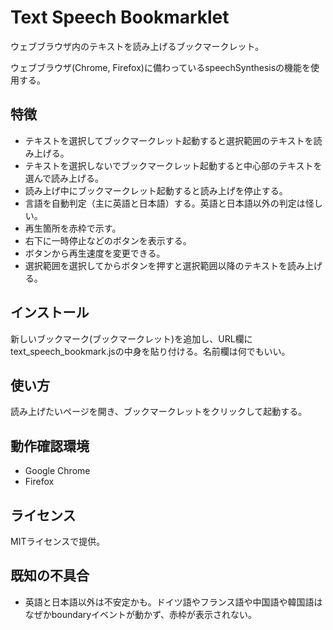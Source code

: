 # Text Speech Bookmarklet

ウェブブラウザ内のテキストを読み上げるブックマークレット。

ウェブブラウザ(Chrome, Firefox)に備わっているspeechSynthesisの機能を使用する。

## 特徴

- テキストを選択してブックマークレット起動すると選択範囲のテキストを読み上げる。
- テキストを選択しないでブックマークレット起動すると中心部のテキストを選んで読み上げる。
- 読み上げ中にブックマークレット起動すると読み上げを停止する。
- 言語を自動判定（主に英語と日本語）する。英語と日本語以外の判定は怪しい。
- 再生箇所を赤枠で示す。
- 右下に一時停止などのボタンを表示する。
- ボタンから再生速度を変更できる。
- 選択範囲を選択してからボタンを押すと選択範囲以降のテキストを読み上げる。

## インストール

新しいブックマーク(ブックマークレット)を追加し、URL欄にtext_speech_bookmark.jsの中身を貼り付ける。名前欄は何でもいい。

## 使い方

読み上げたいページを開き、ブックマークレットをクリックして起動する。

## 動作確認環境

- Google Chrome
- Firefox

## ライセンス

MITライセンスで提供。

## 既知の不具合

- 英語と日本語以外は不安定かも。ドイツ語やフランス語や中国語や韓国語はなぜかboundaryイベントが動かず、赤枠が表示されない。

